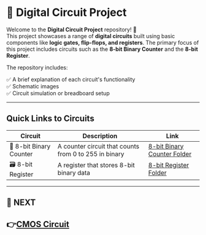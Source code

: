 # 🔌 Digital Circuit Project

Welcome to the **Digital Circuit Project** repository! 🎉  
This project showcases a range of **digital circuits** built using basic components like **logic gates, flip-flops, and registers**. The primary focus of this project includes circuits such as the **8-bit Binary Counter** and the **8-bit Register**.

The repository includes:

✅ A brief explanation of each circuit's functionality  
✅ Schematic images  
✅ Circuit simulation or breadboard setup  

---

## Quick Links to Circuits

| Circuit                | Description                                   | Link                                         |
|------------------------|-----------------------------------------------|----------------------------------------------|
| 🔢 8-bit Binary Counter | A counter circuit that counts from 0 to 255 in binary | [8-bit Binary Counter Folder](./Counter) |
| 🗃️ 8-bit Register      | A register that stores 8-bit binary data      | [8-bit Register Folder](./Register)   |

---

## 🔹 NEXT  
**👉[CMOS Circuit](../CMOS_Circuits)**
---
